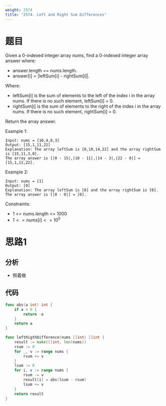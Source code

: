 ```yaml
---
weight: 2574
title: "2574. Left and Right Sum Differences"
---
```


# 题目

Given a 0-indexed integer array nums, find a 0-indexed integer array answer where:

- answer.length == nums.length.
- answer[i] = |leftSum[i] - rightSum[i]|.

Where:

- leftSum[i] is the sum of elements to the left of the index i in the array nums. If there is no such element, leftSum[i] = 0.
- rightSum[i] is the sum of elements to the right of the index i in the array nums. If there is no such element, rightSum[i] = 0.

Return the array answer.

Example 1:

```
Input: nums = [10,4,8,3]
Output: [15,1,11,22]
Explanation: The array leftSum is [0,10,14,22] and the array rightSum is [15,11,3,0].
The array answer is [|0 - 15|,|10 - 11|,|14 - 3|,|22 - 0|] = [15,1,11,22].
```

Example 2:

```
Input: nums = [1]
Output: [0]
Explanation: The array leftSum is [0] and the array rightSum is [0].
The array answer is [|0 - 0|] = [0].
```

Constraints:

- 1 <= nums.length <= 1000
- $1 <= nums[i] <= 10^5$

# 思路1

## 分析

- 照着做

## 代码

```go
func abs(a int) int {
	if a < 0 {
		return -a
	}
	return a
}

func leftRigthDifference(nums []int) []int {
	result := make([]int, len(nums))
	rsum := 0
	for _, v := range nums {
		rsum += v
	}
	lsum := 0
	for i, v := range nums {
		rsum -= v
		result[i] = abs(lsum - rsum)
		lsum += v
	}
	return result
}
```

